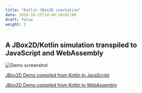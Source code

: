 ```yaml
---
title: "Kotlin JBox2D simulation"
date: 2019-10-25T14:49:24+02:00
draft: false
weight: 2
---
```


## A JBox2D/Kotlin simulation transpiled to JavaScript and WebAssembly

![Demo screenshot](/Bytecoder/docassets/jbox2ddemo.png)


[JBox2D Demo compiled from Kotlin to JavaScript](/Bytecoder/index-kotlin.html)

[JBox2D Demo compiled from Kotlin to WebAssembly](/Bytecoder/indexwasm-kotlin.html)
